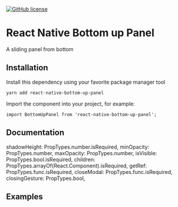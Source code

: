 [![GitHub license](https://img.shields.io/badge/license-MIT-blue.svg)](https://raw.githubusercontent.com/react-native-material-design/react-native-material-design/master/LICENSE)

# React Native Bottom up Panel

A sliding panel from bottom

## Installation

Install this dependency using your favorite package manager tool

```
yarn add react-native-bottom-up-panel
```

Import the component into your project, for example:

```
import BottomUpPanel from 'react-native-bottom-up-panel';
```

## Documentation

shadowHeight: PropTypes.number.isRequired,
minOpacity: PropTypes.number,
maxOpacity: PropTypes.number,
isVisible: PropTypes.bool.isRequired,
children: PropTypes.arrayOf(React.Component).isRequired,
getRef: PropTypes.func.isRequired,
closeModal: PropTypes.func.isRequired,
closingGesture: PropTypes.bool,

## Examples
